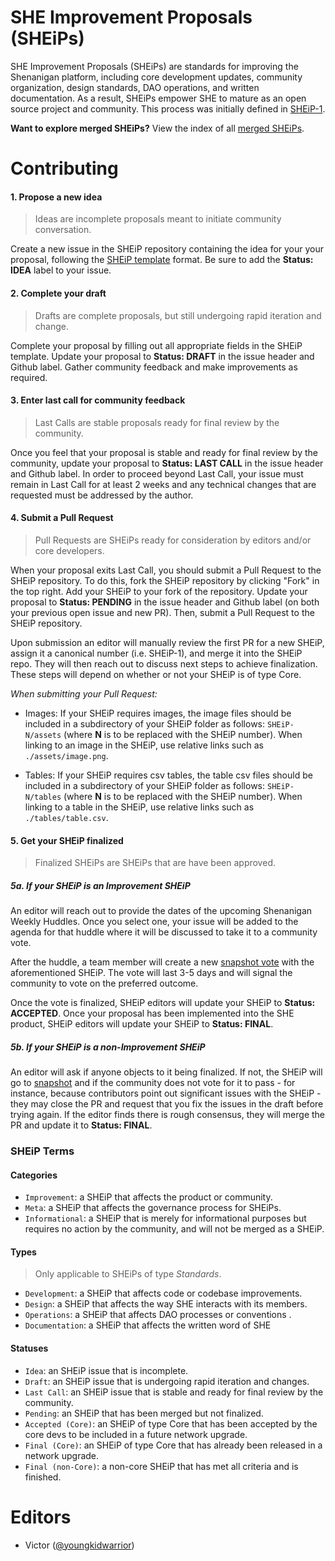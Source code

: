 # SHE Improvement Proposals (SHEiPs)

SHE Improvement Proposals (SHEiPs) are standards for improving the Shenanigan platform, including core development updates, community organization, design standards, DAO operations, and written documentation. As a result, SHEiPs empower SHE to mature as an open source project and community. This process was initially defined in [SHEiP-1](https://github.com/ShenaniganDApp/SHEiP/blob/master/SHEiPs/SHEiP-1/SHEiP-1.md).

**Want to explore merged SHEiPs?** View the index of all [merged SHEiPs](./INDEX.md).


# Contributing

#### 1. Propose a new idea

> Ideas are incomplete proposals meant to initiate community conversation.

Create a new issue in the SHEiP repository containing the idea for your your proposal, following the [SHEiP template](https://github.com/ShenaniganDApp/SHEiP/issues/new?assignees=&labels=&template=new-SHEiP.md&title=) format. Be sure to add the **Status: IDEA** label to your issue.

#### 2. Complete your draft

> Drafts are complete proposals, but still undergoing rapid iteration and change.

Complete your proposal by filling out all appropriate fields in the SHEiP template. Update your proposal to **Status: DRAFT** in the issue header and Github label. Gather community feedback and make improvements as required.

#### 3. Enter last call for community feedback

> Last Calls are stable proposals ready for final review by the community.

Once you feel that your proposal is stable and ready for final review by the community, update your proposal to **Status: LAST CALL** in the issue header and Github label. In order to proceed beyond Last Call, your issue must remain in Last Call for at least 2 weeks and any technical changes that are requested must be addressed by the author.

#### 4. Submit a Pull Request

> Pull Requests are SHEiPs ready for consideration by editors and/or core developers.

When your proposal exits Last Call, you should submit a Pull Request to the SHEiP repository. To do this, fork the SHEiP repository by clicking "Fork" in the top right. Add your SHEiP to your fork of the repository. Update your proposal to **Status: PENDING** in the issue header and Github label (on both your previous open issue and new PR). Then, submit a Pull Request to the SHEiP repository.

Upon submission an editor will manually review the first PR for a new SHEiP, assign it a canonical number (i.e. SHEiP-1), and merge it into the SHEiP repo. They will then reach out to discuss next steps to achieve finalization. These steps will depend on whether or not your SHEiP is of type Core.

*When submitting your Pull Request:*

- Images: If your SHEiP requires images, the image files should be included in a subdirectory of your SHEiP folder as follows: `SHEiP-N/assets` (where **N** is to be replaced with the SHEiP number). When linking to an image in the SHEiP, use relative links such as `./assets/image.png`.

- Tables: If your SHEiP requires csv tables, the table csv files should be included in a subdirectory of your SHEiP folder as follows: `SHEiP-N/tables` (where **N** is to be replaced with the SHEiP number). When linking to a table in the SHEiP, use relative links such as `./tables/table.csv`.

#### 5. Get your SHEiP finalized

> Finalized SHEiPs are SHEiPs that are have been approved.

##### 5a. If your SHEiP is an Improvement SHEiP

An editor will reach out to provide the dates of the upcoming Shenanigan Weekly Huddles. Once you select one, your issue will be added to the agenda for that huddle where it will be discussed to take it to a community vote. 

After the huddle, a team member will create a new [snapshot vote](https://snapshot.org/#/shedapp.eth) with the aforementioned SHEiP. The vote will last 3-5 days and will signal the community to vote on the preferred outcome.

Once the vote is finalized, SHEiP editors will update your SHEiP to **Status: ACCEPTED**. Once your proposal has been implemented into the SHE product, SHEiP editors will update your SHEiP to **Status: FINAL**.

##### 5b. If your SHEiP is a non-Improvement SHEiP

An editor will ask if anyone objects to it being finalized. If not, the SHEiP will go to [snapshot](https://snapshot.org/#/shedapp.eth) and if the community does not vote for it to pass - for instance, because contributors point out significant issues with the SHEiP - they may close the PR and request that you fix the issues in the draft before trying again. If the editor finds there is rough consensus, they will merge the PR and update it to **Status: FINAL**.

### SHEiP Terms

#### Categories

- `Improvement`: a SHEiP that affects the product or community.
- `Meta`: a SHEiP that affects the governance process for SHEiPs.
- `Informational`: a SHEiP that is merely for informational purposes but requires no action by the community, and will not be merged as a SHEiP.

#### Types

> Only applicable to SHEiPs of type *Standards*.

- `Development`: a SHEiP that affects code or codebase improvements.
- `Design`: a SHEiP that affects the way SHE interacts with its members.
- `Operations`: a SHEiP that affects DAO processes or conventions .
- `Documentation`: a SHEiP that affects the written word of SHE

#### Statuses

- `Idea`: an SHEiP issue that is incomplete.
- `Draft`: an SHEiP issue that is undergoing rapid iteration and changes.
- `Last Call`: an SHEiP issue that is stable and ready for final review by the community.
- `Pending`: an SHEiP that has been merged but not finalized.
- `Accepted (Core)`: an SHEiP of type Core that has been accepted by the core devs to be included in a future network upgrade.
- `Final (Core)`: an SHEiP of type Core that has already been released in a network upgrade.
- `Final (non-Core)`: a non-core SHEiP that has met all criteria and is finished.

# Editors
- Victor ([@youngkidwarrior](http://github.com/youngkidwarrior))
